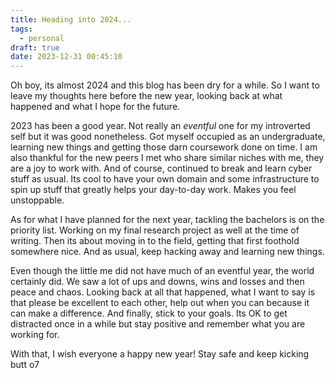 ```yaml
---
title: Heading into 2024...
tags:
  - personal
draft: true
date: 2023-12-31 00:45:10
---
```


Oh boy, its almost 2024 and this blog has been dry for a while. So I want to leave my thoughts here before the new year, looking back at what happened and what I hope for the future.

<!--more-->

2023 has been a good year. Not really an *eventful* one for my introverted self but it was good nonetheless. Got myself occupied as an undergraduate, learning new things and getting those darn coursework done on time. I am also thankful for the new peers I met who share similar niches with me, they are a joy to work with. And of course, continued to break and learn cyber stuff as usual. Its cool to have your own domain and some infrastructure to spin up stuff that greatly helps your day-to-day work. Makes you feel unstoppable.

As for what I have planned for the next year, tackling the bachelors is on the priority list. Working on my final research project as well at the time of writing. Then its about moving in to the field, getting that first foothold somewhere nice. And as usual, keep hacking away and learning new things.

Even though the little me did not have much of an eventful year, the world certainly did. We saw a lot of ups and downs, wins and losses and then peace and chaos. Looking back at all that happened, what I want to say is that please be excellent to each other, help out when you can because it can make a difference. And finally, stick to your goals. Its OK to get distracted once in a while but stay positive and remember what you are working for.

With that, I wish everyone a happy new year! Stay safe and keep kicking butt o7
